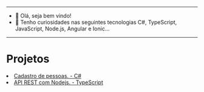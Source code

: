 ***
- 👋 Olá, seja bem vindo!
- 👀 Tenho curiosidades nas seguintes tecnologias C#, TypeScript, JavaScript, Node.js, Angular e Ionic... 
***
<h1>Projetos</h1>
<li><a href="https://github.com/Dr141/Cadastro-de-Pessoas">Cadastro de pessoas. - C#</a></li>
<li><a href="https://github.com/Dr141/Api_REST_NodeJs">API REST com Nodejs. - TypeScript</a></li>
<!---
Dr141/Dr141 is a ✨ special ✨ repository because its `README.md` (this file) appears on your GitHub profile.
You can click the Preview link to take a look at your changes.
--->
